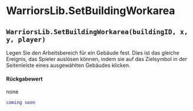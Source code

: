 # WarriorsLib.SetBuildingWorkarea

## `WarriorsLib.SetBuildingWorkarea(buildingID, x, y, player)`

Legen Sie den Arbeitsbereich für ein Gebäude fest. Dies ist das gleiche Ereignis, das Spieler auslösen können, indem sie auf das Zielsymbol in der Seitenleiste eines ausgewählten Gebäudes klicken.

#### Rückgabewert

none

```lua
coming soon
```
